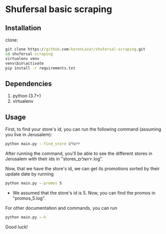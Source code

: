 # Shufersal basic scraping

## Installation
clone:
```cmd script
git clone https://github.com/korenLazar/shufersal-scraping.git
cd shufersal-scraping
virtualenv venv
venv\bin\activate
pip install -r requirements.txt
```

## Dependencies

1. python (3.7+)
2. virtualenv

## Usage
First, to find your store's id, you can run the following command (assuming you live in Jerusalem):
```cmd script
python main.py --find_store ירושלים
```
After running the command, you'll be able to see the different stores in Jerusalem with their ids in "stores_ירושלים.log".

Now, that we have the store's id, we can get its promotions sorted by their update date by running
```cmd script
python main.py --promos 5
```
* We assumed that the store's id is 5.
Now, you can find the promos in "promos_5.log".

For other documentation and commands, you can run 
```cmd script
python main.py --h
```

Good luck!
